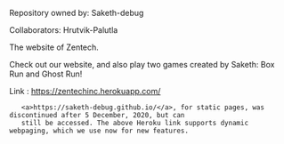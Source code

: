 Repository owned by: Saketh-debug

Collaborators: Hrutvik-Palutla

The website of Zentech.

Check out our website, and also play two games created by Saketh: Box Run and Ghost Run!

Link : https://zentechinc.herokuapp.com/
       
       <a>https://saketh-debug.github.io/</a>, for static pages, was discontinued after 5 December, 2020, but can
       still be accessed. The above Heroku link supports dynamic webpaging, which we use now for new features.
